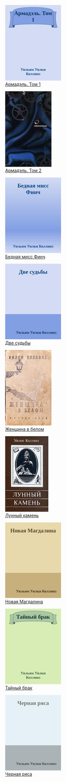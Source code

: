 ![](Армадэль.%20Том%201.jpg)  
[Армадэль. Том 1](Армадэль.%20Том%201)

![](Армадэль.%20Том%202.jpg)  
[Армадэль. Том 2](Армадэль.%20Том%202)

![](Бедная%20мисс%20Финч.jpg)  
[Бедная мисс Финч](Бедная%20мисс%20Финч)

![](Две%20судьбы.jpg)  
[Две судьбы](Две%20судьбы)

![](Женщина%20в%20белом.jpg)  
[Женщина в белом](Женщина%20в%20белом)

![](Лунный%20камень.jpg)  
[Лунный камень](Лунный%20камень)

![](Новая%20Магдалина.jpg)  
[Новая Магдалина](Новая%20Магдалина)

![](Тайный%20брак.jpg)  
[Тайный брак](Тайный%20брак)

![](Черная%20ряса.jpg)  
[Черная ряса](Черная%20ряса)
